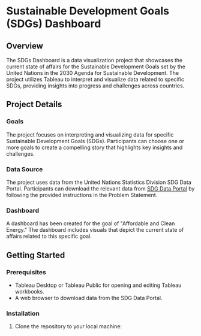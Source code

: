 # Sustainable Development Goals (SDGs) Dashboard

## Overview

The SDGs Dashboard is a data visualization project that showcases the current state of affairs for the Sustainable Development Goals set by the United Nations in the 2030 Agenda for Sustainable Development. The project utilizes Tableau to interpret and visualize data related to specific SDGs, providing insights into progress and challenges across countries.

## Project Details

### Goals

The project focuses on interpreting and visualizing data for specific Sustainable Development Goals (SDGs). Participants can choose one or more goals to create a compelling story that highlights key insights and challenges.

### Data Source

The project uses data from the United Nations Statistics Division SDG Data Portal. Participants can download the relevant data from [SDG Data Portal](https://unstats.un.org/sdgs/dataportal/database) by following the provided instructions in the Problem Statement.

### Dashboard

A dashboard has been created for the goal of "Affordable and Clean Energy." The dashboard includes visuals that depict the current state of affairs related to this specific goal.

## Getting Started

### Prerequisites

- Tableau Desktop or Tableau Public for opening and editing Tableau workbooks.
- A web browser to download data from the SDG Data Portal.

### Installation

1. Clone the repository to your local machine:

